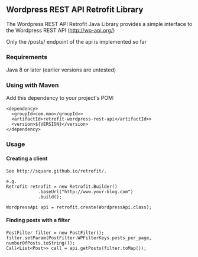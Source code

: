 ## Wordpress REST API Retrofit Library

The Wordpress REST API Retrofit Java Library provides a simple interface to the Wordpress REST API (http://wp-api.org/)

Only the /posts/ endpoint of the api is implemented so far

### Requirements

Java 8 or later (earlier versions are untested)

### Using with Maven

Add this dependency to your project's POM:

    <dependency>
      <groupId>com.moo</groupId>>
      <artifactId>retrofit-wordpress-rest-api</artifactId>>
      <version>${VERSION}</version>
    </dependency>

### Usage

#### Creating a client

    See http://square.github.io/retrofit/.
    
    e.g.
    Retrofit retrofit = new Retrofit.Builder()
                .baseUrl("http://www.your-blog.com")
                .build();

    WordpressApi api = retrofit.create(WordpressApi.class);

#### Finding posts with a filter
    PostFilter filter = new PostFilter();
    filter.setParam(PostFilter.WPFilterKeys.posts_per_page, numberOfPosts.toString());
    Call<List<Post>> call = api.getPosts(filter.toMap());